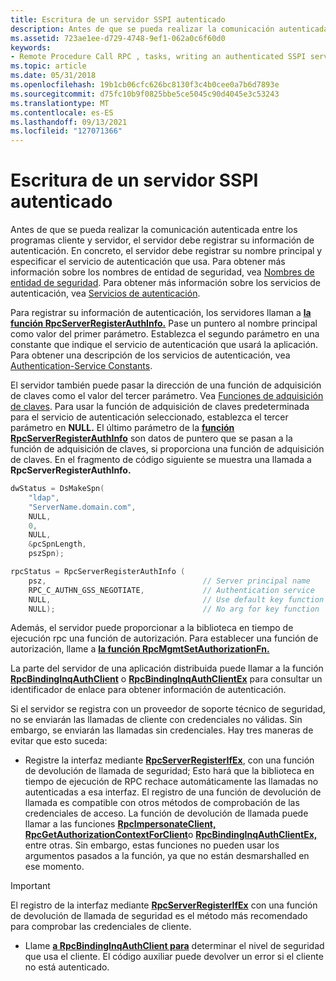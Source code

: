```yaml
---
title: Escritura de un servidor SSPI autenticado
description: Antes de que se pueda realizar la comunicación autenticada entre los programas cliente y servidor, el servidor debe registrar su información de autenticación.
ms.assetid: 723ae1ee-d729-4748-9ef1-062a0c6f60d0
keywords:
- Remote Procedure Call RPC , tasks, writing an authenticated SSPI server
ms.topic: article
ms.date: 05/31/2018
ms.openlocfilehash: 19b1cb06cfc626bc8130f3c4b0cee0a7b6d7893e
ms.sourcegitcommit: d75fc10b9f0825bbe5ce5045c90d4045e3c53243
ms.translationtype: MT
ms.contentlocale: es-ES
ms.lasthandoff: 09/13/2021
ms.locfileid: "127071366"
---
```

# <a name="writing-an-authenticated-sspi-server"></a>Escritura de un servidor SSPI autenticado

Antes de que se pueda realizar la comunicación autenticada entre los programas cliente y servidor, el servidor debe registrar su información de autenticación. En concreto, el servidor debe registrar su nombre principal y especificar el servicio de autenticación que usa. Para obtener más información sobre los nombres de entidad de seguridad, vea [Nombres de entidad de seguridad](principal-names.md). Para obtener más información sobre los servicios de autenticación, vea [Servicios de autenticación](authentication-services.md).

Para registrar su información de autenticación, los servidores llaman a [**la función RpcServerRegisterAuthInfo.**](/windows/desktop/api/Rpcdce/nf-rpcdce-rpcserverregisterauthinfo) Pase un puntero al nombre principal como valor del primer parámetro. Establezca el segundo parámetro en una constante que indique el servicio de autenticación que usará la aplicación. Para obtener una descripción de los servicios de autenticación, vea [Authentication-Service Constants](authentication-service-constants.md).

El servidor también puede pasar la dirección de una función de adquisición de claves como el valor del tercer parámetro. Vea [Funciones de adquisición de claves](key-acquisition-functions.md). Para usar la función de adquisición de claves predeterminada para el servicio de autenticación seleccionado, establezca el tercer parámetro en **NULL.** El último parámetro de la [**función RpcServerRegisterAuthInfo**](/windows/desktop/api/Rpcdce/nf-rpcdce-rpcserverregisterauthinfo) son datos de puntero que se pasan a la función de adquisición de claves, si proporciona una función de adquisición de claves. En el fragmento de código siguiente se muestra una llamada a **RpcServerRegisterAuthInfo.**


```C++
dwStatus = DsMakeSpn(
    "ldap",
    "ServerName.domain.com",
    NULL,
    0,
    NULL,
    &pcSpnLength,
    pszSpn);

rpcStatus = RpcServerRegisterAuthInfo (
    psz,                                   // Server principal name
    RPC_C_AUTHN_GSS_NEGOTIATE,             // Authentication service
    NULL,                                  // Use default key function
    NULL);                                 // No arg for key function
```



Además, el servidor puede proporcionar a la biblioteca en tiempo de ejecución rpc una función de autorización. Para establecer una función de autorización, llame a [**la función RpcMgmtSetAuthorizationFn.**](/windows/desktop/api/Rpcdce/nf-rpcdce-rpcmgmtsetauthorizationfn)

La parte del servidor de una aplicación distribuida puede llamar a la función [**RpcBindingInqAuthClient**](/windows/desktop/api/Rpcdce/nf-rpcdce-rpcbindinginqauthclient) o [**RpcBindingInqAuthClientEx**](/windows/desktop/api/Rpcdce/nf-rpcdce-rpcbindinginqauthclientex) para consultar un identificador de enlace para obtener información de autenticación.

Si el servidor se registra con un proveedor de soporte técnico de seguridad, no se enviarán las llamadas de cliente con credenciales no válidas. Sin embargo, se enviarán las llamadas sin credenciales. Hay tres maneras de evitar que esto suceda:

-   Registre la interfaz mediante [**RpcServerRegisterIfEx**](/windows/desktop/api/Rpcdce/nf-rpcdce-rpcserverregisterifex), con una función de devolución de llamada de seguridad; Esto hará que la biblioteca en tiempo de ejecución de RPC rechace automáticamente las llamadas no autenticadas a esa interfaz. El registro de una función de devolución de llamada es compatible con otros métodos de comprobación de las credenciales de acceso. La función de devolución de llamada puede llamar a las funciones [**RpcImpersonateClient,**](/windows/desktop/api/Rpcdce/nf-rpcdce-rpcimpersonateclient) [**RpcGetAuthorizationContextForClient**](/windows/desktop/api/Rpcasync/nf-rpcasync-rpcgetauthorizationcontextforclient)o [**RpcBindingInqAuthClientEx,**](/windows/desktop/api/Rpcdce/nf-rpcdce-rpcbindinginqauthclient) entre otras. Sin embargo, estas funciones no pueden usar los argumentos pasados a la función, ya que no están desmarshalled en ese momento.

> [!IMPORTANT]
> El registro de la interfaz mediante [**RpcServerRegisterIfEx**](/windows/desktop/api/Rpcdce/nf-rpcdce-rpcserverregisterifex) con una función de devolución de llamada de seguridad es el método más recomendado para comprobar las credenciales de cliente.

 

-   Llame [**a RpcBindingInqAuthClient para**](/windows/desktop/api/Rpcdce/nf-rpcdce-rpcbindinginqauthclient) determinar el nivel de seguridad que usa el cliente. El código auxiliar puede devolver un error si el cliente no está autenticado.

 

 




